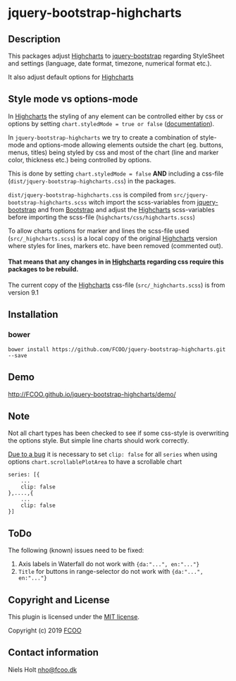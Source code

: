 # jquery-bootstrap-highcharts
>
[Highcharts]: https://highcharts.com/



## Description
This packages adjust [Highcharts](https://www.highcharts.com/) to [jquery-bootstrap](https://github.com/FCOO/jquery-bootstrap) regarding StyleSheet and settings (language, date format, timezone, numerical format etc.).

It also adjust default options for [Highcharts](https://www.highcharts.com/)

## Style mode vs options-mode

In [Highcharts] the styling of any element can be controlled either by css or options by setting `chart.styledMode = true or false` ([documentation](https://www.highcharts.com/docs/chart-design-and-style/style-by-css)).

In `jquery-bootstrap-highcharts` we try to create a combination of style-mode and options-mode allowing elements outside the chart (eg. buttons, menus, titles) being styled by css and most of the chart (line and marker color, thickness etc.) being controlled by options.

This is done by setting `chart.styledMode = false` **AND** including a css-file (`dist/jquery-bootstrap-highcharts.css`) in the packages.

`dist/jquery-bootstrap-highcharts.css` is compiled from `src/jquery-bootstrap-highcharts.scss` witch import the scss-variables from [jquery-bootstrap](https://github.com/FCOO/jquery-bootstrap) and from [Bootstrap](https://getbootstrap.com/) and adjust the [Highcharts] scss-variables before importing the scss-file (`highcharts/css/highcharts.scss`)

To allow charts options for marker and lines the scss-file used (`src/_highcharts.scss`) is a local copy of the original [Highcharts] version where styles for lines, markers etc. have been removed (commented out).

#### That means that any changes in in [Highcharts] regarding css require this packages to be rebuild.

The current copy of the [Highcharts] css-file (`src/_highcharts.scss`) is from version 9.1
          


## Installation
### bower
`bower install https://github.com/FCOO/jquery-bootstrap-highcharts.git --save`

## Demo
http://FCOO.github.io/jquery-bootstrap-highcharts/demo/


## Note
Not all chart types has been checked to see if some css-style is overwriting the options style. But simple line charts should work correctly.  


[Due to a bug](https://github.com/highcharts/highcharts/issues/15676) it is necessary to set `clip: false` for all `series` when using options `chart.scrollablePlotArea` to have a scrollable chart 

    series: [{
        ...
        clip: false
    },....,{
        ...
        clip: false
    }]
    
 

## ToDo

The following (known) issues need to be fixed:

1. Axis labels in Waterfall do not work with `{da:"...", en:"..."}`
2. `Title` for buttons in range-selector do not work with `{da:"...", en:"..."}`

## Copyright and License
This plugin is licensed under the [MIT license](https://github.com/FCOO/jquery-bootstrap-highcharts/LICENSE).

Copyright (c) 2019 [FCOO](https://github.com/FCOO)

## Contact information

Niels Holt nho@fcoo.dk